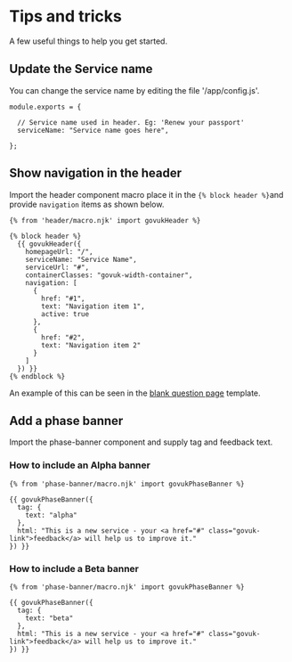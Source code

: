 # Tips and tricks

A few useful things to help you get started.

## Update the Service name

You can change the service name by editing the file '/app/config.js'.

    module.exports = {

      // Service name used in header. Eg: 'Renew your passport'
      serviceName: "Service name goes here",

    };

## Show navigation in the header

Import the header component macro place it in the `{% block header %}`and provide `navigation` items as shown below.

    {% from 'header/macro.njk' import govukHeader %}

    {% block header %}
      {{ govukHeader({
        homepageUrl: "/",
        serviceName: "Service Name",
        serviceUrl: "#",
        containerClasses: "govuk-width-container",
        navigation: [
          {
            href: "#1",
            text: "Navigation item 1",
            active: true
          },
          {
            href: "#2",
            text: "Navigation item 2"
          }
        ]
      }) }}
    {% endblock %}

An example of this can be seen in the [blank question page](/docs/examples/template-question-page-blank) template.

## Add a phase banner

Import the phase-banner component and supply tag and feedback text.

### How to include an Alpha banner

    {% from 'phase-banner/macro.njk' import govukPhaseBanner %}

    {{ govukPhaseBanner({
      tag: {
        text: "alpha"
      },
      html: "This is a new service - your <a href="#" class="govuk-link">feedback</a> will help us to improve it."
    }) }}

### How to include a Beta banner

    {% from 'phase-banner/macro.njk' import govukPhaseBanner %}

    {{ govukPhaseBanner({
      tag: {
        text: "beta"
      },
      html: "This is a new service - your <a href="#" class="govuk-link">feedback</a> will help us to improve it."
    }) }}

